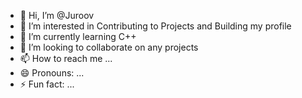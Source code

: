 - 👋 Hi, I’m @Juroov
- 👀 I’m interested in Contributing to Projects and Building my profile
- 🌱 I’m currently learning C++
- 💞️ I’m looking to collaborate on any projects
- 📫 How to reach me ...
- 😄 Pronouns: ...
- ⚡ Fun fact: ...

<!---
Juroov/Juroov is a ✨ special ✨ repository because its `README.md` (this file) appears on your GitHub profile.
You can click the Preview link to take a look at your changes.
--->

